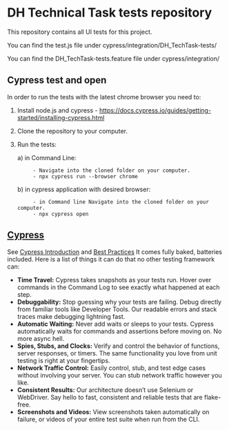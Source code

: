 # DH Technical Task tests repository

This repository contains all UI tests for this project.

You can find the test.js file under cypress/integration/DH_TechTask-tests/

You can find the DH_TechTask-tests.feature file under cypress/integration/

## Cypress test and open

In order to run the tests with the latest chrome browser you need to:

1. Install node.js and cypress - https://docs.cypress.io/guides/getting-started/installing-cypress.html
2. Clone the repository to your computer.
3. Run the tests:

    a) in Command Line:
    
            - Navigate into the cloned folder on your computer.
            - npx cypress run --browser chrome
            
    b) in cypress application with desired browser:
    
            - in Command line Navigate into the cloned folder on your computer.
            - npx cypress open
            
            
            
## [Cypress](https://github.com/cypress-io/cypress)

See [Cypress Introduction](https://docs.cypress.io/guides/core-concepts/introduction-to-cypress.html) and [Best Practices](https://docs.cypress.io/guides/references/best-practices.html)
It comes fully baked, batteries included. Here is a list of things it can do that no other testing framework can:

- **Time Travel:** Cypress takes snapshots as your tests run. Hover over commands in the Command Log to see exactly what happened at each step.
- **Debuggability:** Stop guessing why your tests are failing. Debug directly from familiar tools like Developer Tools. Our readable errors and stack traces make debugging lightning fast.
- **Automatic Waiting:** Never add waits or sleeps to your tests. Cypress automatically waits for commands and assertions before moving on. No more async hell.
- **Spies, Stubs, and Clocks:** Verify and control the behavior of functions, server responses, or timers. The same functionality you love from unit testing is right at your fingertips.
- **Network Traffic Control:** Easily control, stub, and test edge cases without involving your server. You can stub network traffic however you like.
- **Consistent Results:** Our architecture doesn’t use Selenium or WebDriver. Say hello to fast, consistent and reliable tests that are flake-free.
- **Screenshots and Videos:** View screenshots taken automatically on failure, or videos of your entire test suite when run from the CLI.
